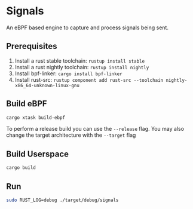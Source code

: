 # Signals

An eBPF based engine to capture and process signals being sent.


## Prerequisites

1. Install a rust stable toolchain: `rustup install stable`
2. Install a rust nightly toolchain: `rustup install nightly`
3. Install bpf-linker: `cargo install bpf-linker`
4. Install rust-src: `rustup component add rust-src --toolchain nightly-x86_64-unknown-linux-gnu`

## Build eBPF

```bash
cargo xtask build-ebpf
```

To perform a release build you can use the `--release` flag.
You may also change the target architecture with the `--target` flag

## Build Userspace

```bash
cargo build
```

## Run

```bash
sudo RUST_LOG=debug ./target/debug/signals
```
